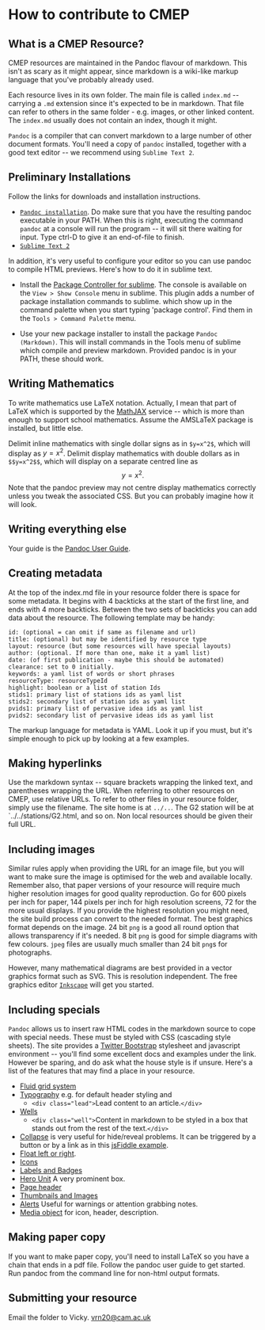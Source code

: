 How to contribute to CMEP
=========================

What is a CMEP Resource?
------------------------

CMEP resources are maintained in the Pandoc flavour of markdown. This isn't as scary as it might appear, since markdown is a wiki-like markup language that you've probably already used.

Each resource lives in its own folder. The main file is called `index.md` -- carrying a `.md` extension since it's expected to be in markdown. That file can refer to others in the same folder - e.g. images, or other linked content. The `index.md` usually does not contain an index, though it might.

`Pandoc` is a compiler that can convert markdown to a large number of other document formats. You'll need a copy of `pandoc` installed, together with a good text editor -- we recommend using `Sublime Text 2`.

Preliminary Installations
-------------

Follow the links for downloads and installation instructions.

* [`Pandoc installation`](http://johnmacfarlane.net/pandoc). Do make sure that you have 
the resulting pandoc executable in your PATH. When this is right, executing the command `pandoc` at a console will run the program -- it will sit there waiting for input. Type ctrl-D to give it an end-of-file to finish.
* [`Sublime Text 2`](http://sublimetext.com)

In addition, it's very useful to configure your editor so you can use pandoc to compile HTML previews.
Here's how to do it in sublime text.

* Install the [Package Controller for sublime](http://wbond.net/sublime_packages/package_control/installation). The console is available on the `View > Show Console` menu in sublime. This plugin adds a number of package installation commands to sublime. which show up in the command palette when you start typing 'package control'. Find them in the `Tools > Command Palette` menu.

* Use your new package installer to install the package `Pandoc (Markdown)`. This will install  commands in the Tools menu of sublime which compile and preview markdown. Provided pandoc is in your PATH, these should work.

Writing Mathematics
-------------------

To write mathematics use LaTeX notation. Actually, I mean that part of LaTeX which is supported by the [MathJAX](http://www.mathjax.org) service -- which is more than enough to support school mathematics. Assume the AMSLaTeX package is installed, but little else.

Delimit inline mathematics with single dollar signs as in `$y=x^2$`, which will display as $y=x^2$. Delimit display mathematics with double dollars as in `$$y=x^2$$`, which will display on a separate centred line as $$ y=x^2.$$ Note that the pandoc preview may not centre display mathematics correctly unless you tweak the associated CSS. But you can probably imagine how it will look.

Writing everything else
-----------------------

Your guide is the [Pandoc User Guide](http://johnmacfarlane.net/pandoc/README.html#pandocs-markdown).

Creating metadata
-----------------

At the top of the index.md file in your resource folder there is space for some metadata. It begins with 4 backticks at the start of the first line, and ends with 4 more backticks. Between the two sets of backticks you can add data about the resource. The following template may be handy:

````
id: (optional = can omit if same as filename and url)
title: (optional) but may be identified by resource type
layout: resource (but some resources will have special layouts)
author: (optional. If more than one, make it a yaml list)
date: (of first publication - maybe this should be automated)
clearance: set to 0 initially.
keywords: a yaml list of words or short phrases
resourceType: resourceTypeId
highlight: boolean or a list of station Ids
stids1: primary list of stations ids as yaml list
stids2: secondary list of station ids as yaml list
pvids1: primary list of pervasive idea ids as yaml list
pvids2: secondary list of pervasive ideas ids as yaml list

````

The markup language for metadata is YAML. Look it up if you must, but it's simple enough to pick up by looking at a few examples.

Making hyperlinks
-----------------

Use the markdown syntax -- square brackets wrapping the linked text, and parentheses wrapping the URL. When referring to other resources on CMEP, use relative URLs. To refer to other files in your resource folder, simply use the filename. The site home is at `../..`. The G2 station will be at `../../stations/G2.html, and so on. Non local resources should be given their full URL.

Including images
----------------

Similar rules apply when providing the URL for an image file, but you will want to make sure the image is optimised for the web and available locally. Remember also, that paper versions of your resource will require much higher resolution images for good quality reproduction. Go for 600 pixels per inch for paper, 144 pixels per inch for high resolution screens, 72 for the more usual displays. If you provide the highest resolution you might need, the site build process can convert to the needed format. The best graphics format depends on the image. 24 bit `png` is a good all round option that allows transparency if it's needed. 8 bit `png` is good for simple diagrams with few colours. `jpeg` files are usually much smaller than 24 bit `png`s for photographs. 

However, many mathematical diagrams are best provided in a vector graphics format such as SVG. This is resolution independent. The free graphics editor [`Inkscape`](http://inkscape.org) will get you started.

Including specials
------------------

`Pandoc` allows us to insert raw HTML codes in the markdown source to cope with special needs. These must be styled with CSS (cascading style sheets). The site provides a [Twitter Bootstrap](http://twitter.github.io/bootstrap) stylesheet and javascript environment -- you'll find some excellent docs and examples under the link. However be sparing, and do ask what the house style is if unsure. Here's a list of the features that may find a place in your resource. 

* [Fluid grid system](http://twitter.github.io/bootstrap/scaffolding.html#fluidGridSystem)
* [Typography](http://twitter.github.io/bootstrap/base-css.html#typography) e.g. for default header styling and 
  - `<div class="lead">`Lead content to an article.`</div>`
* [Wells](http://twitter.github.io/bootstrap/components.html#misc)
  - `<div class="well">`Content in markdown to be styled in a box that stands out from the rest of the text.`</div>`
* [Collapse](http://twitter.github.io/bootstrap/javascript.html#collapse) is very useful for hide/reveal problems. It can be triggered by a button or by a link as in
this [jsFiddle example](http://jsfiddle.net/gmp26/gD3Vz/5/). 
* [Float left or right](http://twitter.github.io/bootstrap/components.html#misc). 
* [Icons](http://twitter.github.io/bootstrap/base-css.html#icons)
* [Labels and Badges](http://twitter.github.io/bootstrap/components.html#labels-badges)
* [Hero Unit](http://twitter.github.io/bootstrap/components.html#typography) A very prominent box.
* [Page header](http://twitter.github.io/bootstrap/components.html#typography)
* [Thumbnails and Images](http://twitter.github.io/bootstrap/components.html#thumbnails)
* [Alerts](http://twitter.github.io/bootstrap/components.html#alerts) Useful for warnings or attention grabbing notes.
* [Media object](http://twitter.github.io/bootstrap/components.html#media) for icon, header, description. 

Making paper copy
-----------------

If you want to make paper copy, you'll need to install LaTeX so you have a chain that ends in a pdf file. Follow the pandoc user guide to get started. Run pandoc from the command line for non-html output formats.

Submitting your resource
------------------------
Email the folder to Vicky. vrn20@cam.ac.uk



